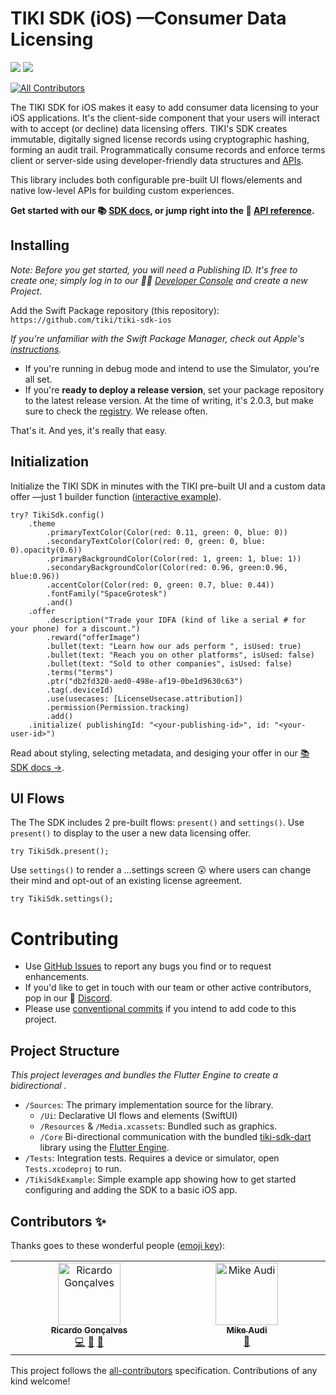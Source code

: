 # TIKI SDK (iOS) —Consumer Data Licensing
[![](https://img.shields.io/endpoint?url=https%3A%2F%2Fswiftpackageindex.com%2Fapi%2Fpackages%2Ftiki%2Ftiki-sdk-ios%2Fbadge%3Ftype%3Dswift-versions)](https://swiftpackageindex.com/tiki/tiki-sdk-ios) [![](https://img.shields.io/endpoint?url=https%3A%2F%2Fswiftpackageindex.com%2Fapi%2Fpackages%2Ftiki%2Ftiki-sdk-ios%2Fbadge%3Ftype%3Dplatforms)](https://swiftpackageindex.com/tiki/tiki-sdk-ios)
<!-- ALL-CONTRIBUTORS-BADGE:START - Do not remove or modify this section -->
[![All Contributors](https://img.shields.io/badge/all_contributors-2-orange.svg?style=flat-square)](#contributors-)
<!-- ALL-CONTRIBUTORS-BADGE:END -->

The TIKI SDK for iOS makes it easy to add consumer data licensing to your iOS applications. It's the client-side component that your users will interact with to accept (or decline) data licensing offers. TIKI's SDK creates immutable, digitally signed license records using cryptographic hashing, forming an audit trail. Programmatically consume records and enforce terms client or server-side using developer-friendly data structures and [APIs](https://mytiki.com/reference/getting-started).

This library includes both configurable pre-built UI flows/elements and native low-level APIs for building custom experiences.

**Get started with our 📚 [SDK docs](https://mytiki.com/docs/sdk-overview), or jump right into the 📘 [API reference](https://tiki-sdk-ios.docs.mytiki.com/documentation/tikisdk/).**

## Installing

_Note: Before you get started, you will need a Publishing ID. It's free to create one; simply log in to our 🧑‍💻 [Developer Console](https://console.mytiki.com) and create a new Project._

Add the Swift Package repository (this repository): `https://github.com/tiki/tiki-sdk-ios`

_If you're unfamiliar with the Swift Package Manager, check out Apple's [instructions](https://developer.apple.com/documentation/xcode/adding-package-dependencies-to-your-app)._

- If you're running in debug mode and intend to use the Simulator, you're all set.
- If you're **ready to deploy a release version**, set your package repository to the latest release version. At the time of writing, it's 2.0.3, but make sure to check the [registry](https://swiftpackageindex.com/tiki/tiki-sdk-ios). We release often.

That's it. And yes, it's really that easy.

## Initialization
Initialize the TIKI SDK in minutes with the TIKI pre-built UI and a custom data offer —just 1 builder function ([interactive example](https://mytiki.com/recipes/sdk-pre-built-ui-setup)).

```
try? TikiSdk.config()
    .theme
        .primaryTextColor(Color(red: 0.11, green: 0, blue: 0))
        .secondaryTextColor(Color(red: 0, green: 0, blue: 0).opacity(0.6))
        .primaryBackgroundColor(Color(red: 1, green: 1, blue: 1))
        .secondaryBackgroundColor(Color(red: 0.96, green:0.96, blue:0.96))
        .accentColor(Color(red: 0, green: 0.7, blue: 0.44))
        .fontFamily("SpaceGrotesk")
        .and()
    .offer
        .description("Trade your IDFA (kind of like a serial # for your phone) for a discount.")
        .reward("offerImage")
        .bullet(text: "Learn how our ads perform ", isUsed: true)
        .bullet(text: "Reach you on other platforms", isUsed: false)
        .bullet(text: "Sold to other companies", isUsed: false)
        .terms("terms")
        .ptr("db2fd320-aed0-498e-af19-0be1d9630c63")
        .tag(.deviceId)
        .use(usecases: [LicenseUsecase.attribution])
        .permission(Permission.tracking)
        .add()
    .initialize( publishingId: "<your-publishing-id>", id: "<your-user-id>")
```

Read about styling, selecting metadata, and desiging your offer in our [📚 SDK docs →](https://mytiki.com/docs/sdk-overview).

## UI Flows

The The SDK includes 2 pre-built flows: `present()` and `settings()`. Use `present()` to display to the user a new data licensing offer.

```
try TikiSdk.present();
```

Use `settings()` to render a ...settings screen 😲 where users can change their mind and opt-out of an existing license agreement.

```
try TikiSdk.settings();
```

# Contributing

- Use [GitHub Issues](https://github.com/tiki/tiki-sdk-ios/issues) to report any bugs you find or to request enhancements.
- If you'd like to get in touch with our team or other active contributors, pop in our 👾 [Discord](https://discord.gg/tiki).
- Please use [conventional commits](https://www.conventionalcommits.org/en/v1.0.0/) if you intend to add code to this project.

## Project Structure
_This project leverages and bundles the Flutter Engine to create a bidirectional  ._

- `/Sources`: The primary implementation source for the library.
    - `/Ui`: Declarative UI flows and elements (SwiftUI)
    - `/Resources` & `/Media.xcassets`: Bundled such as graphics.
    - `/Core` Bi-directional communication with the bundled [tiki-sdk-dart](https://github.com/tiki/tiki-sdk-dart) library using the [Flutter Engine](https://github.com/flutter/engine).
- `/Tests`: Integration tests. Requires a device or simulator, open `Tests.xcodeproj` to run.
- `/TikiSdkExample`: Simple example app showing how to get started configuring and adding the SDK to a basic iOS app.

## Contributors ✨

Thanks goes to these wonderful people ([emoji key](https://allcontributors.org/docs/en/emoji-key)):

<!-- ALL-CONTRIBUTORS-LIST:START - Do not remove or modify this section -->
<!-- prettier-ignore-start -->
<!-- markdownlint-disable -->
<table>
  <tbody>
    <tr>
      <td align="center" valign="top" width="14.28%"><a href="https://www.linkedin.com/in/ricardolg/"><img src="https://avatars.githubusercontent.com/u/8357343?v=4?s=100" width="100px;" alt="Ricardo Gonçalves"/><br /><sub><b>Ricardo Gonçalves</b></sub></a><br /><a href="https://github.com/tiki/tiki-sdk-ios/commits?author=ricardobrg" title="Code">💻</a> <a href="https://github.com/tiki/tiki-sdk-ios/commits?author=ricardobrg" title="Documentation">📖</a> <a href="#maintenance-ricardobrg" title="Maintenance">🚧</a></td>
      <td align="center" valign="top" width="14.28%"><a href="http://mytiki.com"><img src="https://avatars.githubusercontent.com/u/3769672?v=4?s=100" width="100px;" alt="Mike Audi"/><br /><sub><b>Mike Audi</b></sub></a><br /><a href="https://github.com/tiki/tiki-sdk-ios/pulls?q=is%3Apr+reviewed-by%3Amike-audi" title="Reviewed Pull Requests">👀</a></td>
    </tr>
  </tbody>
</table>

<!-- markdownlint-restore -->
<!-- prettier-ignore-end -->

<!-- ALL-CONTRIBUTORS-LIST:END -->

This project follows the [all-contributors](https://github.com/all-contributors/all-contributors) specification. Contributions of any kind welcome!
